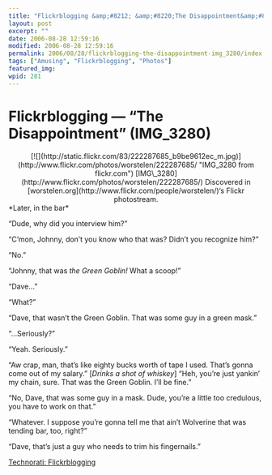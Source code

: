 ```yaml
---
title: "Flickrblogging &amp;#8212; &amp;#8220;The Disappointment&amp;#8221; (IMG_3280)"
layout: post
excerpt: ""
date: 2006-08-28 12:59:16
modified: 2006-08-28 12:59:16
permalink: 2006/08/28/flickrblogging-the-disappointment-img_3280/index.html
tags: ["Amusing", "Flickrblogging", "Photos"]
featured_img: 
wpid: 281
---
```


# Flickrblogging &#8212; &#8220;The Disappointment&#8221; (IMG_3280)

<div align="center">[![](http://static.flickr.com/83/222287685_b9be9612ec_m.jpg)](http://www.flickr.com/photos/worstelen/222287685/ "IMG_3280 from flickr.com")  
[IMG\_3280](http://www.flickr.com/photos/worstelen/222287685/)  
Discovered in [worstelen.org](http://www.flickr.com/people/worstelen/)‘s Flickr photostream. </div>*Later, in the bar*

“Dude, why did you interview him?”

“C’mon, Johnny, don’t you know who that was? Didn’t you recognize him?”

“No.”

“Johnny, that was *the Green Goblin!* What a scoop!”

“Dave…”

“What?”

“Dave, that wasn’t the Green Goblin. That was some guy in a green mask.”

“…Seriously?”

“Yeah. Seriously.”

“Aw crap, man, that’s like eighty bucks worth of tape I used. That’s gonna come out of my salary.” \[*Drinks a shot of whiskey*\] “Heh, you’re just yankin’ my chain, sure. That was the Green Goblin. I’ll be fine.”

“No, Dave, that was some guy in a mask. Dude, you’re a little too credulous, you have to work on that.”

“Whatever. I suppose you’re gonna tell me that ain’t Wolverine that was tending bar, too, right?”

“Dave, that’s just a guy who needs to trim his fingernails.”

[Technorati: Flickrblogging](http://www.technorati.com/tags/flickrblogging)